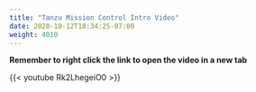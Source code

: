 ```yaml
---
title: "Tanzu Mission Control Intro Video"
date: 2020-10-12T18:34:25-07:00
weight: 4010
---
```


**Remember to right click the link to open the video in a new tab**  

{{< youtube Rk2LhegeiO0 >}}
